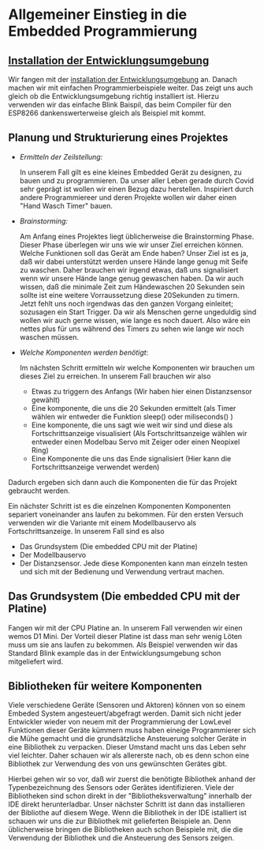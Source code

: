 Allgemeiner Einstieg in die Embedded Programmierung
===================================================


[Installation der Entwicklungsumgebung](ESP8266/README.md)
---------------------------------------------------------
Wir fangen mit der [installation der Entwicklungsumgebung](ESP8266/README.md) an.
Danach machen wir mit einfachen Programmierbeispiele weiter. Das zeigt uns auch gleich ob die Entwicklungsumgebung richtig installiert ist.
Hierzu verwenden wir das einfache Blink Baispil, das beim Compiler für den ESP8266 dankenswerterweise gleich als Beispiel mit kommt.



Planung und Strukturierung eines Projektes
------------------------------------------

 - *Ermitteln der Zeilstellung:*

   In unserem Fall gilt es eine kleines Embedded Gerät zu designen, zu bauen und zu programmieren.
   Da unser aller Leben gerade durch Covid sehr geprägt ist wollen wir einen Bezug dazu herstellen.
   Inspiriert durch andere Programmiereer und deren Projekte wollen wir daher einen "Hand Wasch Timer" bauen.

 - *Brainstorming:*

   Am Anfang eines Projektes liegt üblicherweise die Brainstorming Phase.
   Dieser Phase überlegen wir uns wie wir unser Ziel erreichen können.
   Welche Funktionen soll das Gerät am Ende haben?
   Unser Ziel ist es ja, daß wir dabei unterstützt werden unsere Hände lange genug mit Seife zu waschen.
   Daher brauchen wir irgend etwas, daß uns signalisiert wenn wir unsere Hände lange genug gewaschen haben.
   Da wir auch wissen, daß die minimale Zeit zum Händewaschen 20 Sekunden sein sollte ist eine weitere Vorraussetzung diese 20Sekunden zu timern.
   Jetzt fehlt uns noch irgendwas das den ganzen Vorgang einleitet; sozusagen ein Start Trigger.
   Da wir als Menschen gerne ungeduldig sind wollen wir auch gerne wissen, wie lange es noch dauert. Also wäre ein nettes plus für uns während des Timers zu sehen wie lange wir noch waschen müssen.


 - *Welche Komponenten werden benötigt*:

   Im nächsten Schritt ermitteln wir welche Komponenten wir brauchen um dieses Ziel zu erreichen. In unserem Fall brauchen wir also
    - Etwas zu triggern des Anfangs (Wir haben hier einen Distanzsensor gewählt)
    - Eine komponente, die uns die 20 Sekunden ermittelt (als Timer wählen wir entweder die Funktion sleep() oder miliseconds() )
    - Eine komponente, die uns sagt wie weit wir sind und diese als Fortschrittsanzeige visualisiert (Als Fortschrittsanzeige wählen wir entweder einen Modelbau Servo mit Zeiger oder einen Neopixel Ring) 
    - Eine Komponente die uns das Ende signalisiert (Hier kann die Fortschrittsanzeige verwendet werden)

Dadurch ergeben sich dann auch die Komponenten die für das Projekt gebraucht werden.

Ein nächster Schritt ist es die einzelnen Komponenten Komponenten separiert voneinander ans laufen zu bekommen.
Für den ersten Versuch verwenden wir die Variante mit einem Modellbauservo als Fortschrittsanzeige.
In unserem Fall sind es also
 - Das Grundsystem (Die embedded CPU mit der Platine)
 - Der Modellbauservo
 - Der Distanzsensor.
Jede diese Komponenten kann man einzeln testen und sich mit der Bedienung und Verwendung vertraut machen.

Das Grundsystem (Die embedded CPU mit der Platine)
--------------------------------------------------
Fangen wir mit der CPU Platine an. In unserem Fall verwenden wir einen wemos D1 Mini.
Der Vorteil dieser Platine ist dass man sehr wenig Löten muss um sie ans laufen zu bekommen.
Als Beispiel verwenden wir das Standard Blink example das in der Entwicklungsumgebung schon mitgeliefert wird.

Bibliotheken für weitere Komponenten
------------------------------------
Viele verschiedene Geräte (Sensoren und Aktoren) können von so einem Embeded System angesteuert/abgefragt werden.
Damit sich nicht jeder Entwickler wieder von neuem mit der Programmierung der LowLevel Funktionen dieser Geräte kümmern muss
haben eineige Programmierer sich die Mühe gemacht und die grundsätzliche Ansteuerung solcher Geräte in eine Bibliothek zu verpacken.
Dieser Umstand macht uns das Leben sehr viel leichter.
Daher schauen wir als allererste nach, ob es denn schon eine Bibliothek zur Verwendung des von uns gewünschten Gerätes gibt.

Hierbei gehen wir so vor, daß wir zuerst die benötigte Bibliothek anhand der Typenbezeichnung des Sensors oder Gerätes identifizieren.
Viele der Bibliotheken sind schon direkt in der "Bibliotheksverwaltung" innerhalb der IDE direkt herunterladbar.
Unser nächster Schritt ist dann das installieren der Bibliothe auf diesem Wege.
Wenn die Bibliothek in der IDE istalliert ist schauen wir uns die zur Bibliothek mit gelieferten Beispiele an.
Denn üblicherweise bringen die Bibliotheken auch schon Beispiele mit, die die Verwendung der Bibliothek und die Ansteuerung des Sensors zeigen.

